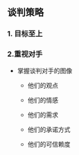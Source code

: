 

## 谈判策略

### 1. 目标至上


### 2.重视对手

- 掌握谈判对手的图像

  - 他们的观点
  
  - 他们的情感
  
  - 他们的需求
  
  - 他们的承诺方式
  
  - 他们的可信赖度
  
  
  
